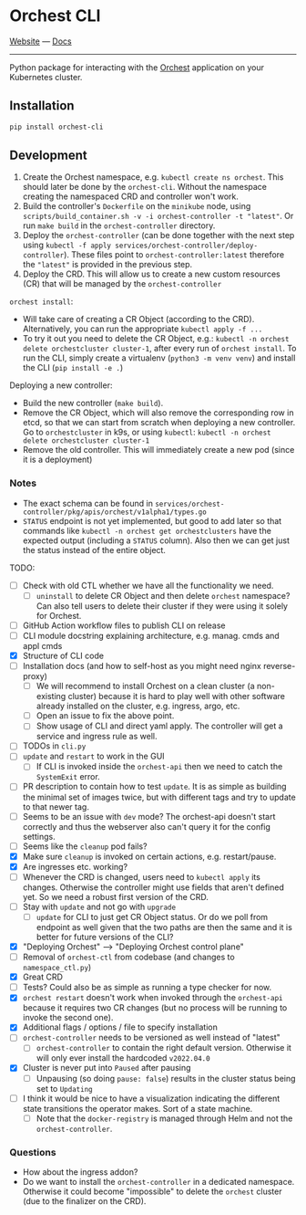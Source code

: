 # Orchest CLI

[Website](https://www.orchest.io) —
[Docs](https://docs.orchest.io/en/stable/)

---

Python package for interacting with the [Orchest](https://github.com/orchest/orchest) application
on your Kubernetes cluster.

## Installation

```sh
pip install orchest-cli
```

## Development

1. Create the Orchest namespace, e.g. `kubectl create ns orchest`. This should later be done by the
   `orchest-cli`. Without the namespace creating the namespaced CRD and controller won't work.
2. Build the controller's `Dockerfile` on the `minikube` node, using
   `scripts/build_container.sh -v -i orchest-controller -t "latest"`. Or run `make build` in the
   `orchest-controller` directory.
3. Deploy the `orchest-controller` (can be done together with the next step using
   `kubectl -f apply services/orchest-controller/deploy-controller`). These files point to
   `orchest-controller:latest` therefore the `"latest"` is provided in the previous step.
4. Deploy the CRD. This will allow us to create a new custom resources (CR) that will be managed by
   the `orchest-controller`

`orchest install`:

- Will take care of creating a CR Object (according to the CRD). Alternatively, you can run the
  appropriate `kubectl apply -f ...`
- To try it out you need to delete the CR Object, e.g.:
  `kubectl -n orchest delete orchestcluster cluster-1`, after every run of `orchest install`. To run
  the CLI, simply create a virtualenv (`python3 -m venv venv`) and install the CLI
  (`pip install -e .`)

Deploying a new controller:

- Build the new controller (`make build`).
- Remove the CR Object, which will also remove the corresponding row in etcd, so that we can start from
  scratch when deploying a new controller. Go to `orchestcluster` in k9s, or using `kubectl`:
  `kubectl -n orchest delete orchestcluster cluster-1`
- Remove the old controller. This will immediately create a new pod (since it is a deployment)

### Notes

- The exact schema can be found in `services/orchest-controller/pkg/apis/orchest/v1alpha1/types.go`
- `STATUS` endpoint is not yet implemented, but good to add later so that commands like
  `kubectl -n orchest get orchestclusters` have the expected output (including a `STATUS` column).
  Also then we can get just the status instead of the entire object.

TODO:

- [ ] Check with old CTL whether we have all the functionality we need.
  - [ ] `uninstall` to delete CR Object and then delete `orchest` namespace? Can also tell users to
        delete their cluster if they were using it solely for Orchest.
- [ ] GitHub Action workflow files to publish CLI on release
- [ ] CLI module docstring explaining architecture, e.g. manag. cmds and appl cmds
- [x] Structure of CLI code
- [ ] Installation docs (and how to self-host as you might need nginx reverse-proxy)
  - [ ] We will recommend to install Orchest on a clean cluster (a non-existing cluster) because
        it is hard to play well with other software already installed on the cluster, e.g. ingress,
        argo, etc.
  - [ ] Open an issue to fix the above point.
  - [ ] Show usage of CLI and direct yaml apply. The controller will get a service and ingress rule
        as well.
- [ ] TODOs in `cli.py`
- [ ] `update` and `restart` to work in the GUI
  - [ ] If CLI is invoked inside the `orchest-api` then we need to catch the `SystemExit` error.
- [ ] PR description to contain how to test `update`. It is as simple as building the minimal set of
      images twice, but with different tags and try to update to that newer tag.
- [ ] Seems to be an issue with `dev` mode? The orchest-api doesn't start correctly and thus the
      webserver also can't query it for the config settings.
- [ ] Seems like the `cleanup` pod fails?
- [x] Make sure `cleanup` is invoked on certain actions, e.g. restart/pause.
- [x] Are ingresses etc. working?
- [ ] Whenever the CRD is changed, users need to `kubectl apply` its changes. Otherwise the
      controller might use fields that aren't defined yet. So we need a robust first version of the CRD.
- [ ] Stay with `update` and not go with `upgrade`
  - [ ] `update` for CLI to just get CR Object status. Or do we poll from endpoint as well given
        that the two paths are then the same and it is better for future versions of the CLI?
- [x] "Deploying Orchest" --> "Deploying Orchest control plane"
- [ ] Removal of `orchest-ctl` from codebase (and changes to `namespace_ctl.py`)
- [x] Great CRD
- [ ] Tests? Could also be as simple as running a type checker for now.
- [x] `orchest restart` doesn't work when invoked through the `orchest-api` because it requires two
      CR changes (but no process will be running to invoke the second one).
- [x] Additional flags / options / file to specify installation
- [ ] `orchest-controller` needs to be versioned as well instead of "latest"
  - [ ] `orchest-controller` to contain the right default version. Otherwise it will only ever
        install the hardcoded `v2022.04.0`
- [x] Cluster is never put into `Paused` after pausing
  - [ ] Unpausing (so doing `pause: false`) results in the cluster status being set to `Updating`
- [ ] I think it would be nice to have a visualization indicating the different state transitions
      the operator makes. Sort of a state machine.
  - [ ] Note that the `docker-registry` is managed through Helm and not the `orchest-controller`.

### Questions

- How about the ingress addon?
- Do we want to install the `orchest-controller` in a dedicated namespace. Otherwise it could become
  "impossible" to delete the `orchest` cluster (due to the finalizer on the CRD).
